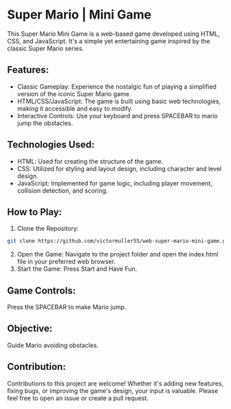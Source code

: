 # Super Mario | Mini Game

This Super Mario Mini Game is a web-based game developed using HTML, CSS, and JavaScript. It's a simple yet entertaining game inspired by the classic Super Mario series.

## Features:

- Classic Gameplay: Experience the nostalgic fun of playing a simplified version of the iconic Super Mario game.
- HTML/CSS/JavaScript: The game is built using basic web technologies, making it accessible and easy to modify.
- Interactive Controls: Use your keyboard and press SPACEBAR to mario jump the obstacles.

## Technologies Used:

- HTML: Used for creating the structure of the game.
- CSS: Utilized for styling and layout design, including character and level design.
- JavaScript: Implemented for game logic, including player movement, collision detection, and scoring.

## How to Play:

1. Clone the Repository:

```bash
git clone https://github.com/victormuller55/web-super-mario-mini-game.git
```

2. Open the Game: Navigate to the project folder and open the index.html file in your preferred web browser.
3. Start the Game: Press Start and Have Fun.

## Game Controls:

Press the SPACEBAR to make Mario jump.

## Objective:

Guide Mario avoiding obstacles.

## Contribution:
Contributions to this project are welcome! Whether it's adding new features, fixing bugs, or improving the game's design, your input is valuable. Please feel free to open an issue or create a pull request.
